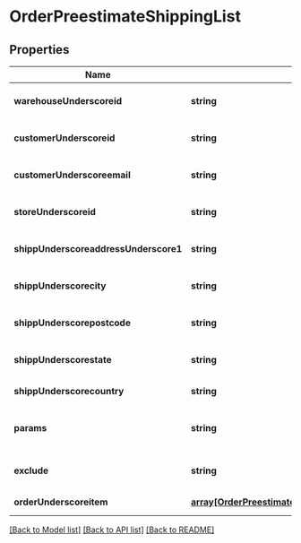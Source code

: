 # OrderPreestimateShippingList

## Properties
Name | Type | Description | Notes
------------ | ------------- | ------------- | -------------
**warehouseUnderscoreid** | **string** |  | [optional] [default to null]
**customerUnderscoreid** | **string** |  | [optional] [default to null]
**customerUnderscoreemail** | **string** |  | [optional] [default to null]
**storeUnderscoreid** | **string** |  | [optional] [default to null]
**shippUnderscoreaddressUnderscore1** | **string** |  | [optional] [default to null]
**shippUnderscorecity** | **string** |  | [optional] [default to null]
**shippUnderscorepostcode** | **string** |  | [optional] [default to null]
**shippUnderscorestate** | **string** |  | [optional] [default to null]
**shippUnderscorecountry** | **string** |  | [default to null]
**params** | **string** |  | [optional] [default to force_all]
**exclude** | **string** |  | [optional] [default to null]
**orderUnderscoreitem** | [**array[OrderPreestimateShippingListOrderItemInner]**](OrderPreestimateShippingListOrderItemInner.md) |  | [default to null]

[[Back to Model list]](../README.md#documentation-for-models) [[Back to API list]](../README.md#documentation-for-api-endpoints) [[Back to README]](../README.md)


